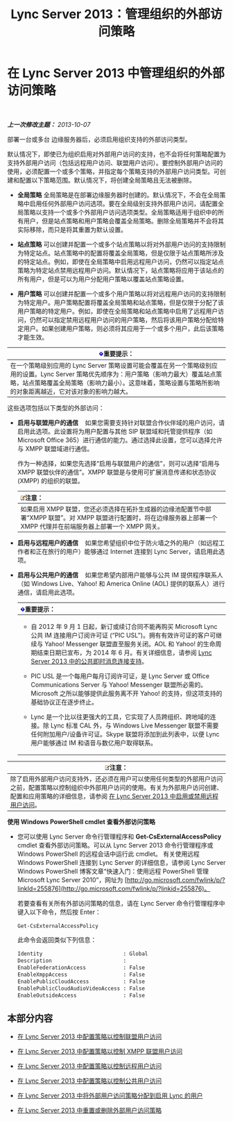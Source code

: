 ﻿---
title: Lync Server 2013：管理组织的外部访问策略
TOCTitle: 管理组织的外部访问策略
ms:assetid: 5571811e-34c8-443a-b94c-1ab5d4275581
ms:mtpsurl: https://technet.microsoft.com/zh-cn/library/Gg520995(v=OCS.15)
ms:contentKeyID: 49312885
ms.date: 05/19/2016
mtps_version: v=OCS.15
ms.translationtype: HT
---

# 在 Lync Server 2013 中管理组织的外部访问策略

 

_**上一次修改主题：** 2013-10-07_

部署一台或多台 边缘服务器后，必须启用组织支持的外部访问类型。

默认情况下，即使已为组织启用对外部用户访问的支持，也不会将任何策略配置为支持外部用户访问（包括远程用户访问、联盟用户访问）。要控制外部用户访问的使用，必须配置一个或多个策略，并指定每个策略支持的外部用户访问类型。可创建和配置以下策略范围。默认情况下，将创建全局策略且无法被删除。

  - **全局策略** 全局策略是在部署边缘服务器时创建的。默认情况下，不会在全局策略中启用任何外部用户访问选项。要在全局级别支持外部用户访问，请配置全局策略以支持一个或多个外部用户访问选项类型。全局策略适用于组织中的所有用户，但是站点策略和用户策略会覆盖全局策略。删除全局策略并不会将其实际移除，而只是将其重置为默认设置。

  - **站点策略** 可以创建并配置一个或多个站点策略以将对外部用户访问的支持限制为特定站点。站点策略中的配置将覆盖全局策略，但是仅限于站点策略所涉及的特定站点。例如，即使在全局策略中启用远程用户访问，仍然可以指定站点策略为特定站点禁用远程用户访问。默认情况下，站点策略将应用于该站点的所有用户，但是可以为用户分配用户策略以覆盖站点策略设置。

  - **用户策略** 可以创建并配置一个或多个用户策略以将对远程用户访问的支持限制为特定用户。用户策略配置将覆盖全局策略和站点策略，但是仅限于分配了该用户策略的特定用户。例如，即使在全局策略和站点策略中启用了远程用户访问，仍然可以指定禁用远程用户访问的用户策略，然后将该用户策略分配给特定用户。如果创建用户策略，则必须将其应用于一个或多个用户，此后该策略才能生效。

<table>
<thead>
<tr class="header">
<th><img src="images/Gg398794.important(OCS.15).gif" title="important" alt="important" />重要提示：</th>
</tr>
</thead>
<tbody>
<tr class="odd">
<td>在一个策略级别应用的 Lync Server 策略设置可能会覆盖在另一个策略级别应用的设置。Lync Server 策略优先顺序为：用户策略（影响力最大）覆盖站点策略，站点策略覆盖全局策略（影响力最小）。这意味着，策略设置与策略所影响的对象距离越近，它对该对象的影响力越大。</td>
</tr>
</tbody>
</table>


这些选项包括以下类型的外部访问：

  - **启用与联盟用户的通信**    如果您需要支持针对联盟合作伙伴域的用户访问，请启用此选项。此设置将为用户配置与其他 SIP 联盟域和托管提供程序（如 Microsoft Office 365）进行通信的能力。通过选择此设置，您可以选择允许与 XMPP 联盟域进行通信。
    
    作为一种选择，如果您先选择“启用与联盟用户的通信”，则可以选择“启用与 XMPP 联盟伙伴的通信”。XMPP 联盟是与使用可扩展消息传递和状态协议 (XMPP) 的组织的联盟。
    
    <table>
    <thead>
    <tr class="header">
    <th><img src="images/Dn783119.note(OCS.15).gif" title="note" alt="note" />注意：</th>
    </tr>
    </thead>
    <tbody>
    <tr class="odd">
    <td>如果启用 XMPP 联盟，您还必须选择在拓扑生成器的边缘池配置节中部署“XMPP 联盟”。对 XMPP 联盟进行配置时，将在边缘服务器上部署一个 XMPP 代理并在前端服务器上部署一个 XMPP 网关。</td>
    </tr>
    </tbody>
    </table>


  - **启用与远程用户的通信**    如果您希望组织中位于防火墙之外的用户（如远程工作者和正在旅行的用户）能够通过 Internet 连接到 Lync Server，请启用此选项。

  - **启用与公共用户的通信**    如果您希望内部用户能够与公共 IM 提供程序联系人（如 Windows Live、Yahoo\! 和 America Online (AOL) 提供的联系人）进行通信，请启用此选项。
    
    <table>
    <colgroup>
    <col style="width: 100%" />
    </colgroup>
    <thead>
    <tr class="header">
    <th><img src="images/Gg398794.important(OCS.15).gif" title="important" alt="important" />重要提示：</th>
    </tr>
    </thead>
    <tbody>
    <tr class="odd">
    <td><ul>
    <li><p>自 2012 年 9 月 1 日起，新订或续订合同不能再购买 Microsoft Lync 公共 IM 连接用户订阅许可证 (“PIC USL”)。拥有有效许可证的客户可继续与 Yahoo! Messenger 联盟直至服务关闭。AOL 和 Yahoo! 的生命周期结束日期已宣布，为 2014 年 6 月。有关详细信息，请参阅 <a href="lync-server-2013-support-for-public-instant-messenger-connectivity.md">Lync Server 2013 中的公共即时消息连接支持</a>。</p></li>
    <li><p>PIC USL 是一个每用户每月订阅许可证，是 Lync Server 或 Office Communications Server 与 Yahoo! Messenger 联盟所必需的。Microsoft 之所以能够提供此服务离不开 Yahoo! 的支持，但这项支持的基础协议正在逐步终止。</p></li>
    <li><p>Lync 是一个比以往更强大的工具，它实现了人员跨组织、跨地域的连接。除 Lync 标准 CAL 外，与 Windows Live Messenger 联盟不需要任何附加用户/设备许可证。Skype 联盟将添加到此列表中，以便 Lync 用户能够通过 IM 和语音与数亿用户取得联系。</p></li>
    </ul></td>
    </tr>
    </tbody>
    </table>


<table>
<thead>
<tr class="header">
<th><img src="images/Dn783119.note(OCS.15).gif" title="note" alt="note" />注意：</th>
</tr>
</thead>
<tbody>
<tr class="odd">
<td>除了启用外部用户访问支持外，还必须在用户可以使用任何类型的外部用户访问之前，配置策略以控制组织中外部用户访问的使用。有关为外部用户访问创建、配置和应用策略的详细信息，请参阅 <a href="lync-server-2013-enable-or-disable-remote-user-access.md">在 Lync Server 2013 中启用或禁用远程用户访问</a>。</td>
</tr>
</tbody>
</table>


**使用 Windows PowerShell cmdlet 查看外部访问策略**

  - 您可以使用 Lync Server 命令行管理程序和 **Get-CsExternalAccessPolicy** cmdlet 查看外部访问策略。可以从 Lync Server 2013 命令行管理程序或 Windows PowerShell 的远程会话中运行此 cmdlet。 有关使用远程 Windows PowerShell 连接到 Lync Server 的详细信息，请参阅 Lync Server Windows PowerShell 博客文章“快速入门：使用远程 PowerShell 管理 Microsoft Lync Server 2010”，网址为 [http://go.microsoft.com/fwlink/p/?linkId=255876](http://go.microsoft.com/fwlink/p/?linkid=255876)。
    
    若要查看有关所有外部访问策略的信息，请在 Lync Server 命令行管理程序中键入以下命令，然后按 Enter：
    
        Get-CsExternalAccessPolicy
    
    此命令会返回类似下列信息：
    
        Identity                          : Global
        Description                       :
        EnableFederationAccess            : False
        EnableXmppAccess                  : False
        EnablePublicCloudAccess           : False
        EnablePublicCloudAudioVideoAccess : False
        EnableOutsideAccess               : False

## 本部分内容

  - [在 Lync Server 2013 中配置策略以控制联盟用户访问](lync-server-2013-configure-policies-to-control-federated-user-access.md)

  - [在 Lync Server 2013 中配置策略以控制 XMPP 联盟用户访问](lync-server-2013-configure-policies-to-control-xmpp-federated-user-access.md)

  - [在 Lync Server 2013 中配置策略以控制远程用户访问](lync-server-2013-configure-policies-to-control-remote-user-access.md)

  - [在 Lync Server 2013 中配置策略以控制公共用户访问](lync-server-2013-configure-policies-to-control-public-user-access.md)

  - [在 Lync Server 2013 中将外部用户访问策略分配到启用 Lync 的用户](lync-server-2013-assign-an-external-user-access-policy-to-a-lync-enabled-user.md)

  - [在 Lync Server 2013 中重置或删除外部用户访问策略](lync-server-2013-resetting-or-deleting-external-user-access-policies.md)

